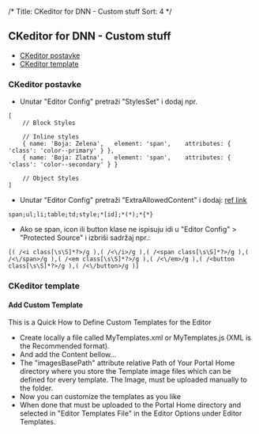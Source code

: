 /*
Title: CKeditor for DNN - Custom stuff
Sort: 4
*/

## CKeditor for DNN - Custom stuff
- [CKeditor postavke](#ckeditor-postavke)
- [CKeditor template](#ckeditor-template)

### CKeditor postavke

- Unutar "Editor Config" pretraži "StylesSet" i dodaj npr.
```
[
    // Block Styles

    // Inline styles
    { name: 'Boja: Zelena',   element: 'span',    attributes: { 'class': 'color--primary' } },
    { name: 'Boja: Zlatna',   element: 'span',    attributes: { 'class': 'color--secondary' } }

    // Object Styles
]
```

- Unutar "Editor Config" pretraži "ExtraAllowedContent" i dodaj: [ref link](http://drupal.stackexchange.com/questions/90710/prevent-wysiwygckeditor-from-stripping-html-classes)
```
span;ul;li;table;td;style;*[id];*(*);*{*}
```

- Ako se span, icon ili button klase ne ispisuju idi u "Editor Config" > "Protected Source" i izbriši sadržaj npr.:
```
[( /<i class[\s\S]*?>/g ),( /<\/i>/g ),( /<span class[\s\S]*?>/g ),( /<\/span>/g ),( /<em class[\s\S]*?>/g ),( /<\/em>/g ),( /<button class[\s\S]*?>/g ),( /<\/button>/g )]
```

### CKeditor template
#### Add Custom Template

This is a Quick How to Define Custom Templates for the Editor
* Create locally a file called MyTemplates.xml or MyTemplates.js (XML is the Recommended format).
* And add the Content bellow...
* The "imagesBasePath" attribute relative Path of Your Portal Home directory where you store the Template image files which can be defined for every template. The Image, must be uploaded manually to the folder.
* Now you can customize the templates as you like
* When done that must be uploaded to the Portal Home directory and selected in "Editor Templates File" in the Editor Options under Editor Templates.

